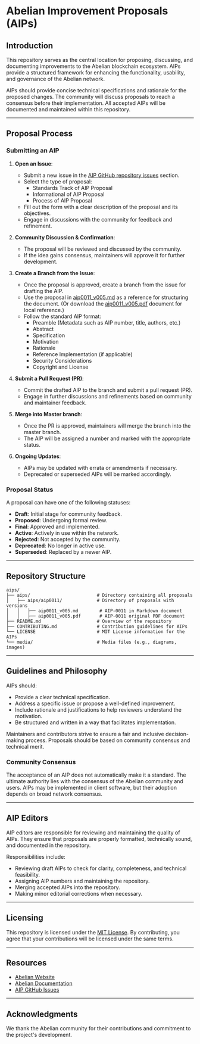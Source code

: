 # Abelian Improvement Proposals (AIPs)

## Introduction

This repository serves as the central location for proposing, discussing, and documenting improvements to the Abelian blockchain ecosystem. AIPs provide a structured framework for enhancing the functionality, usability, and governance of the Abelian network.

AIPs should provide concise technical specifications and rationale for the proposed changes. The community will discuss proposals to reach a consensus before their implementation. All accepted AIPs will be documented and maintained within this repository.

---

## Proposal Process

### Submitting an AIP

1. **Open an Issue**:
   - Submit a new issue in the [AIP GitHub repository issues](https://github.com/pqabelian/aips/issues) section.
   - Select the type of proposal:  
     - Standards Track of AIP Proposal  
     - Informational of AIP Proposal  
     - Process of AIP Proposal  
   - Fill out the form with a clear description of the proposal and its objectives.
   - Engage in discussions with the community for feedback and refinement.

2. **Community Discussion & Confirmation**:
   - The proposal will be reviewed and discussed by the community.
   - If the idea gains consensus, maintainers will approve it for further development.

3. **Create a Branch from the Issue**:
   - Once the proposal is approved, create a branch from the issue for drafting the AIP.
   - Use the proposal in [aip0011_v005.md](aips/aip0011/aip0011_v005.md) as a reference for structuring the document. (Or download the [aip0011_v005.pdf](aips/aip0011/aip0011_v005.pdf) document for local reference.)
   - Follow the standard AIP format:
     - Preamble (Metadata such as AIP number, title, authors, etc.)
     - Abstract
     - Specification
     - Motivation
     - Rationale
     - Reference Implementation (if applicable)
     - Security Considerations
     - Copyright and License

4. **Submit a Pull Request (PR)**:
   - Commit the drafted AIP to the branch and submit a pull request (PR).
   - Engage in further discussions and refinements based on community and maintainer feedback.

5. **Merge into Master branch**:
   - Once the PR is approved, maintainers will merge the branch into the master branch.
   - The AIP will be assigned a number and marked with the appropriate status.

6. **Ongoing Updates**:
   - AIPs may be updated with errata or amendments if necessary.
   - Deprecated or superseded AIPs will be marked accordingly.


### Proposal Status

A proposal can have one of the following statuses:

- **Draft**: Initial stage for community feedback.
- **Proposed**: Undergoing formal review.
- **Final**: Approved and implemented.
- **Active**: Actively in use within the network.
- **Rejected**: Not accepted by the community.
- **Deprecated**: No longer in active use.
- **Superseded**: Replaced by a newer AIP.

---

## Repository Structure

```plaintext
aips/
├── aips/                         # Directory containing all proposals
│   ├── aips/aip0011/             # Directory of proposals with versions
│   │   ├── aip0011_v005.md        # AIP-0011 in Markdown document
│   │   ├── aip0011_v005.pdf       # AIP-0011 original PDF document
├── README.md                     # Overview of the repository
├── CONTRIBUTING.md               # Contribution guidelines for AIPs
└── LICENSE                       # MIT License information for the AIPs
└── media/                        # Media files (e.g., diagrams, images)
```

---

## Guidelines and Philosophy

AIPs should:
- Provide a clear technical specification.
- Address a specific issue or propose a well-defined improvement.
- Include rationale and justifications to help reviewers understand the motivation.
- Be structured and written in a way that facilitates implementation.

Maintainers and contributors strive to ensure a fair and inclusive decision-making process. Proposals should be based on community consensus and technical merit.

### Community Consensus

The acceptance of an AIP does not automatically make it a standard. The ultimate authority lies with the consensus of the Abelian community and users. AIPs may be implemented in client software, but their adoption depends on broad network consensus.

---

## AIP Editors

AIP editors are responsible for reviewing and maintaining the quality of AIPs. They ensure that proposals are properly formatted, technically sound, and documented in the repository.

Responsibilities include:
- Reviewing draft AIPs to check for clarity, completeness, and technical feasibility.
- Assigning AIP numbers and maintaining the repository.
- Merging accepted AIPs into the repository.
- Making minor editorial corrections when necessary.

---

## Licensing

This repository is licensed under the [MIT License](LICENSE). By contributing, you agree that your contributions will be licensed under the same terms.

---

## Resources

- [Abelian Website](https://www.pqabelian.io)
- [Abelian Documentation](https://community.pqabelian.io/guide/)
- [AIP GitHub Issues](https://github.com/pqabelian/aips/issues)

---

## Acknowledgments

We thank the Abelian community for their contributions and commitment to the project's development.